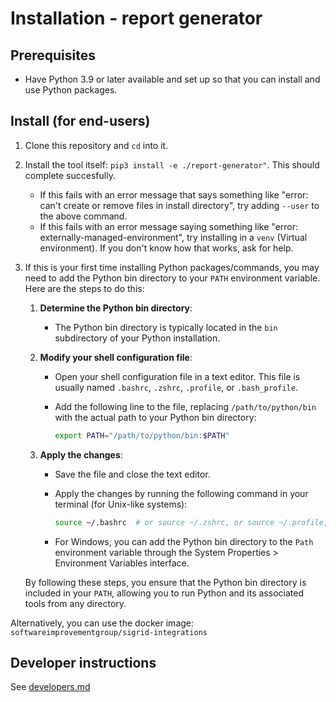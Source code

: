 # Installation - report generator

## Prerequisites

- Have Python 3.9 or later available and set up so that you can install and use Python packages.

## Install (for end-users)

1. Clone this repository and `cd` into it.
1. Install the tool itself: `pip3 install -e ./report-generator"`. This should complete succesfully.
    - If this fails with an error message that says something like "error: can't create or remove files in install
      directory", try adding `--user` to the above command.
    - If this fails with an error message saying something like "error: externally-managed-environment", try installing
      in a `venv` (Virtual environment). If you don't know how that works, ask for help.
2. If this is your first time installing Python packages/commands, you may need to add the Python bin directory to your
   `PATH` environment variable. Here are the steps to do this:

    1. **Determine the Python bin directory**:
        - The Python bin directory is typically located in the `bin` subdirectory of your Python installation.

    2. **Modify your shell configuration file**:
        - Open your shell configuration file in a text editor. This file is usually named `.bashrc`, `.zshrc`,
          `.profile`, or `.bash_profile`.
        - Add the following line to the file, replacing `/path/to/python/bin` with the actual path to your Python bin
          directory:

          ```sh
          export PATH="/path/to/python/bin:$PATH"
          ```

    3. **Apply the changes**:
        - Save the file and close the text editor.
        - Apply the changes by running the following command in your terminal (for Unix-like systems):

          ```sh
          source ~/.bashrc  # or source ~/.zshrc, or source ~/.profile, depending on the file you edited
          ```

        - For Windows, you can add the Python bin directory to the `Path` environment variable through the System
          Properties > Environment Variables interface.

   By following these steps, you ensure that the Python bin directory is included in your `PATH`, allowing you to run
   Python and its associated tools from any directory.

Alternatively, you can use the docker image: `softwareimprovementgroup/sigrid-integrations`

## Developer instructions

See [developers.md](developers.md)